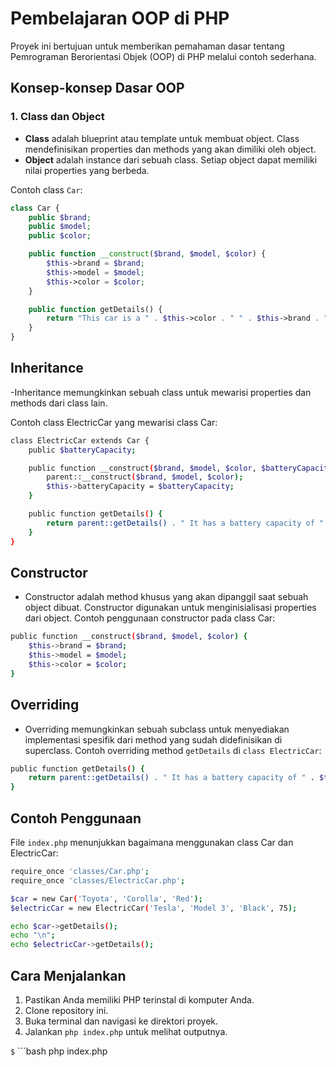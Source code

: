 # Pembelajaran OOP di PHP

Proyek ini bertujuan untuk memberikan pemahaman dasar tentang Pemrograman Berorientasi Objek (OOP) di PHP melalui contoh sederhana.

## Konsep-konsep Dasar OOP

### 1. Class dan Object

- **Class** adalah blueprint atau template untuk membuat object. Class mendefinisikan properties dan methods yang akan dimiliki oleh object.
- **Object** adalah instance dari sebuah class. Setiap object dapat memiliki nilai properties yang berbeda.

Contoh class `Car`:

```php
class Car {
    public $brand;
    public $model;
    public $color;

    public function __construct($brand, $model, $color) {
        $this->brand = $brand;
        $this->model = $model;
        $this->color = $color;
    }

    public function getDetails() {
        return "This car is a " . $this->color . " " . $this->brand . " " . $this->model . ".";
    }
}
```
## Inheritance

-Inheritance memungkinkan sebuah class untuk mewarisi properties dan methods dari class lain.

Contoh class ElectricCar yang mewarisi class Car:

```bash
class ElectricCar extends Car {
    public $batteryCapacity;

    public function __construct($brand, $model, $color, $batteryCapacity) {
        parent::__construct($brand, $model, $color);
        $this->batteryCapacity = $batteryCapacity;
    }

    public function getDetails() {
        return parent::getDetails() . " It has a battery capacity of " . $this->batteryCapacity . " kWh.";
    }
}
```

## Constructor
- Constructor adalah method khusus yang akan dipanggil saat sebuah object dibuat. Constructor digunakan untuk menginisialisasi properties dari object.
Contoh penggunaan constructor pada class Car:

```bash
public function __construct($brand, $model, $color) {
    $this->brand = $brand;
    $this->model = $model;
    $this->color = $color;
}
```

## Overriding

- Overriding memungkinkan sebuah subclass untuk menyediakan implementasi spesifik dari method yang sudah didefinisikan di superclass.
Contoh overriding method <code>getDetails</code> di <code>class ElectricCar</code>:
```bash
public function getDetails() {
    return parent::getDetails() . " It has a battery capacity of " . $this->batteryCapacity . " kWh.";
}
```

## Contoh Penggunaan
File <code>index.php</code> menunjukkan bagaimana menggunakan class Car dan ElectricCar:

```bash
require_once 'classes/Car.php';
require_once 'classes/ElectricCar.php';

$car = new Car('Toyota', 'Corolla', 'Red');
$electricCar = new ElectricCar('Tesla', 'Model 3', 'Black', 75);

echo $car->getDetails();
echo "\n";
echo $electricCar->getDetails();
```

## Cara Menjalankan
1. Pastikan Anda memiliki PHP terinstal di komputer Anda.
2. Clone repository ini.
3. Buka terminal dan navigasi ke direktori proyek.
4. Jalankan <code>php index.php</code> untuk melihat outputnya.

<code>$</code> ```bash
php index.php
```

